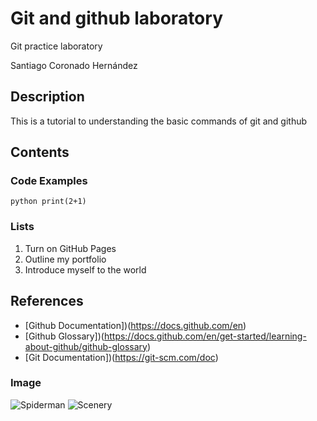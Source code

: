 # Git and github laboratory

Git practice laboratory

Santiago Coronado Hernández

## Description 
This is a tutorial to understanding the basic commands of git and github

## Contents
### Code Examples
```python print(2+1) ```

### Lists
1. Turn on GitHub Pages
2. Outline my portfolio
3. Introduce myself to the world
  
## References
- [Github Documentation])(https://docs.github.com/en)
- [Github Glossary])(https://docs.github.com/en/get-started/learning-about-github/github-glossary)
- [Git Documentation])(https://git-scm.com/doc)

### Image
![Spiderman](https://github.com/Santiago-Coronado/git-lab/blob/main/Github%20Logo.jpg)
![Scenery](133557187776487476.jpg)
